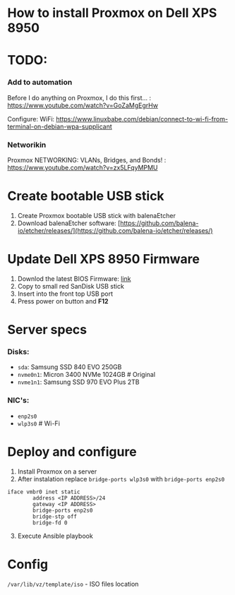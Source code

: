 # How to install Proxmox on Dell XPS 8950

# TODO:
### Add to automation
Before I do anything on Proxmox, I do this first... : https://www.youtube.com/watch?v=GoZaMgEgrHw

Configure: WiFi: https://www.linuxbabe.com/debian/connect-to-wi-fi-from-terminal-on-debian-wpa-supplicant

### Networikin
Proxmox NETWORKING: VLANs, Bridges, and Bonds! : https://www.youtube.com/watch?v=zx5LFqyMPMU

# Create bootable USB stick
1. Create Proxmox bootable USB stick with balenaEtcher
2. Download balenaEtcher software: [https://github.com/balena-io/etcher/releases/](https://github.com/balena-io/etcher/releases/)

# Update Dell XPS 8950 Firmware
1. Downlod the latest BIOS Firmware: [link](https://www.dell.com/support/home/en-uk/product-support/servicetag/0-eHFoTHBTYmlLQWtENlA0UnlQOWdZZz090/drivers)
2. Copy to small red SanDisk USB stick
3. Insert into the front top USB port
4. Press power on button and **F12**

# Server specs
### Disks:
- `sda`: Samsung SSD 840 EVO 250GB
- `nvme0n1`: Micron 3400 NVMe 1024GB # Original
- `nvme1n1`: Samsung SSD 970 EVO Plus 2TB

### NIC's:
- `enp2s0`
- `wlp3s0` # Wi-Fi

# Deploy and configure
1. Install Proxmox on a server
2. After instalation replace `bridge-ports wlp3s0` with `bridge-ports enp2s0`

```
iface vmbr0 inet static
        address <IP ADDRESS>/24
        gateway <IP ADDRESS>
        bridge-ports enp2s0
        bridge-stp off
        bridge-fd 0
```
3. Execute Ansible playbook

 # Config

`/var/lib/vz/template/iso` -  ISO files location